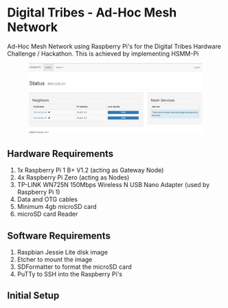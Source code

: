 # Digital Tribes - Ad-Hoc Mesh Network
Ad-Hoc Mesh Network using Raspberry Pi's for the Digital Tribes Hardware Challenge / Hackathon. This is achieved by implementing HSMM-Pi

<p align="center"><img width=80%% src="https://github.com/amroczeK/tribes-mesh-network/blob/master/images/HSMM.PNG"></p>

## Hardware Requirements

1. 1x Raspberry Pi 1 B+ V1.2 (acting as Gateway Node)
2. 4x Raspberry Pi Zero (acting as Nodes)
3. TP-LINK WN725N 150Mbps Wireless N USB Nano Adapter (used by Raspberry Pi 1)
4. Data and OTG cables
5. Minimum 4gb microSD card
6. microSD card Reader

## Software Requirements

1. Raspbian Jessie Lite disk image
2. Etcher to mount the image
3. SDFormatter to format the microSD card
4. PuTTy to SSH into the Raspberry Pi's

## Initial Setup
